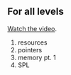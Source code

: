 ## For all levels

[Watch the video](http://cs50.tv/2013/fall/sections/4/).

1. resources
2. pointers
3. memory pt. 1
4. SPL
